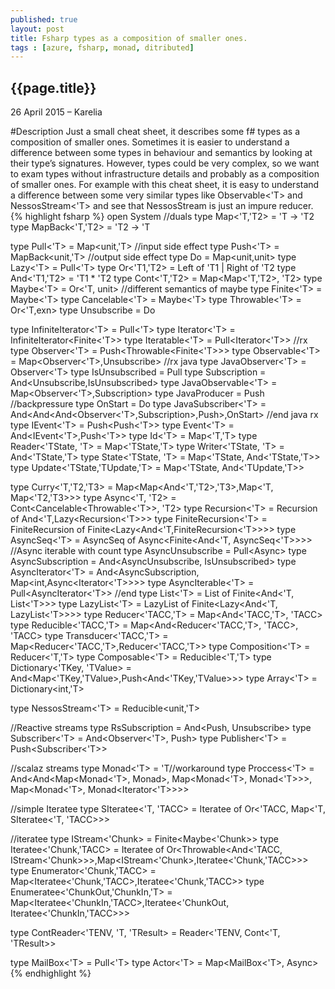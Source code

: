 ```yaml
---
published: true
layout: post
title: Fsharp types as a composition of smaller ones.
tags : [azure, fsharp, monad, ditributed]
---
```


## {{page.title}}

<p class="meta">26 April 2015 &#8211; Karelia</p>

#Description
Just a small cheat sheet, it describes some f# types as a composition of smaller ones. Sometimes it is easier to understand a difference between some types in behaviour and semantics by looking at their type’s signatures. However, types could be very complex, so we want to exam types without infrastructure details and probably as a composition of smaller ones. For example with this cheat sheet, it is easy to understand a difference between some very similar types like Observable<'T> and NessosStream<'T> and see that NessosStream is just  an impure reducer.
{% highlight fsharp %}
open System
//duals
type Map<'T,'T2> = 'T -> 'T2
type MapBack<'T,'T2> = 'T2 -> 'T

type Pull<'T> = Map<unit,'T> //input side effect
type Push<'T> = MapBack<unit,'T> //output side effect 
type Do = Map<unit,unit>
type Lazy<'T> = Pull<'T>
type Or<'T1,'T2> = Left of 'T1 | Right of 'T2
type And<'T1,'T2> = 'T1 * 'T2
type Cont<'T,'T2> = Map<Map<'T,'T2>, 'T2>
type Maybe<'T> = Or<'T, unit>
//different semantics of maybe
type Finite<'T> = Maybe<'T>
type Cancelable<'T> = Maybe<'T>
type Throwable<'T> = Or<'T,exn>
type Unsubscribe = Do

type InfiniteIterator<'T> = Pull<'T>
type Iterator<'T> = InfiniteIterator<Finite<'T>>
type Iteratable<'T> = Pull<Iterator<'T>>
//rx
type Observer<'T> = Push<Throwable<Finite<'T>>>
type Observable<'T> = Map<Observer<'T>,Unsubscribe>
//rx java
type JavaObserver<'T> = Observer<'T>
type IsUnsubscribed = Pull<bool>
type Subscription = And<Unsubscribe,IsUnsubscribed>
type JavaObservable<'T> = Map<Observer<'T>,Subscription>
type JavaProducer = Push<int> //backpressure
type OnStart = Do
type JavaSubscriber<'T> = And<And<And<Observer<'T>,Subscription>,Push<JavaProducer>>,OnStart> 
//end java rx
type IEvent<'T> = Push<Push<'T>>
type Event<'T> = And<IEvent<'T>,Push<'T>>
type Id<'T> = Map<'T,'T>
type Reader<'TState, 'T> = Map<'TState,'T>
type Writer<'TState, 'T> = And<'TState,'T>
type State<'TState, 'T>  = Map<'TState, And<'TState,'T>>
type Update<'TState,'TUpdate,'T> = Map<'TState, And<'TUpdate,'T>>

type Curry<'T,'T2,'T3> = Map<Map<And<'T,'T2>,'T3>,Map<'T, Map<'T2,'T3>>>
type Async<'T, 'T2> = Cont<Cancelable<Throwable<'T>>, 'T2>
type Recursion<'T> = Recursion of And<'T,Lazy<Recursion<'T>>>
type FiniteRecursion<'T> = FiniteRecursion of Finite<Lazy<And<'T,FiniteRecursion<'T>>>>
type AsyncSeq<'T> = AsyncSeq of Async<Finite<And<'T, AsyncSeq<'T>>>>
//Async iterable with count
type AsyncUnsubscribe = Pull<Async<unit>>
type AsyncSubscription = And<AsyncUnsubscribe, IsUnsubscribed>
type AsyncIterator<'T> = And<AsyncSubscription, Map<int,Async<Iterator<'T>>>>
type AsyncIterable<'T> = Pull<AsyncIterator<'T>>
//end
type List<'T> = List of Finite<And<'T, List<'T>>>
type LazyList<'T> = LazyList of Finite<Lazy<And<'T, LazyList<'T>>>>
type Reducer<'TACC,'T> = Map<And<'TACC,'T>, 'TACC>
type Reducible<'TACC,'T> = Map<And<Reducer<'TACC,'T>, 'TACC>, 'TACC>
type Transducer<'TACC,'T> = Map<Reducer<'TACC,'T>,Reducer<'TACC,'T>>
type Composition<'T> = Reducer<'T,'T>
type Composable<'T> = Reducible<'T,'T>
type Dictionary<'TKey, 'TValue> = And<Map<'TKey,'TValue>,Push<And<'TKey,'TValue>>>
type Array<'T> = Dictionary<int,'T>

type NessosStream<'T> = Reducible<unit,'T>

//Reactive streams
type RsSubscription = And<Push<int>, Unsubscribe>
type Subscriber<'T> = And<Observer<'T>, Push<RsSubscription>>
type Publisher<'T> = Push<Subscriber<'T>>

//scalaz streams
type Monad<'T> = 'T//workaround
type Proccess<'T> = And<And<Map<Monad<'T>, Monad<unit>>, Map<Monad<'T>, Monad<'T>>>, Map<Monad<'T>, Monad<Iterator<'T>>>>

//simple Iteratee
type SIteratee<'T, 'TACC> = Iteratee of Or<'TACC, Map<'T, SIteratee<'T, 'TACC>>>

//iteratee
type IStream<'Chunk> = Finite<Maybe<'Chunk>>
type Iteratee<'Chunk,'TACC> = Iteratee of Or<Throwable<And<'TACC, IStream<'Chunk>>>,Map<IStream<'Chunk>,Iteratee<'Chunk,'TACC>>>
type Enumerator<'Chunk,'TACC> = Map<Iteratee<'Chunk,'TACC>,Iteratee<'Chunk,'TACC>>
type Enumeratee<'ChunkOut,'ChunkIn,'T> = Map<Iteratee<'ChunkIn,'TACC>,Iteratee<'ChunkOut, Iteratee<'ChunkIn,'TACC>>>


type ContReader<'TENV, 'T, 'TResult> = Reader<'TENV, Cont<'T, 'TResult>>

type MailBox<'T> = Pull<'T>
type Actor<'T> = Map<MailBox<'T>, Async<unit>> 
{% endhighlight %}
